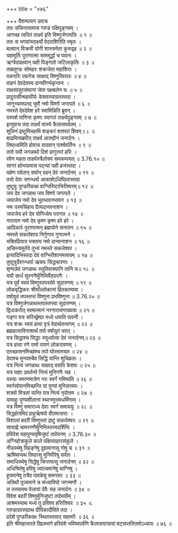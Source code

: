 +++
title = "०७६"

+++
वैशम्पायन उवाच  
ततः संचिन्तयामास गरुडं पक्षिपुङ्गवम् ।  
आगच्छ त्वरितं तार्क्ष्य इति विष्णुर्जगत्पतिः ॥ १ ॥  
ततः स भगवांस्तार्क्ष्यो वेदराशिरिति स्मृतः ।  
बलवान् विक्रमी योगी शास्त्रनेता कुरूद्वह ॥ २ ॥  
यज्ञमूर्तिः पुराणात्मा साममूर्द्धा च पावनः ।  
ऋग्वेदपक्षवान् पक्षी पिङ्गलो जटिलाकृतिः ॥ ३ ॥  
ताम्रतुण्डः सोमहरः शक्रजेता महाशिराः ।  
पन्नगारिः पद्मनेत्रः साक्षाद् विष्णुरिवापरः ॥ ४ ॥  
वाहनं देवदेवस्य दानवीगर्भकृन्तनः ।  
राक्षसासुरसंघानां जेता पक्षबलेन यः ॥ ५ ॥  
प्रादुरासीन्महावीर्यः केशवस्याग्रतस्तदा ।  
जानुभ्यामपतद् भूमौ नमो विष्णो जगत्पते ॥ ६ ॥  
नमस्ते देवदेवेश हरे स्वामिन्निति ब्रुवन् ।  
पस्पर्श पाणिना कृष्णः स्वागतं तार्क्ष्यपुङ्गवम् ॥ ७ ॥  
इत्युवाच तदा तार्क्ष्यं यास्ये कैलासपर्वतम् ।  
शूलिनं द्रष्टुमिच्छामि शङ्करं शाश्वतं शिवम्॥ ८ ॥  
बाढमित्यब्रवीत् तार्क्ष्य आरुह्यैनं जनार्दनः ।  
तिष्ठध्वमिति होवाच यादवान् पार्श्ववर्तिनः ॥ ९ ॥  
ततो ययौ जगन्नाथो दिशं प्रागुत्तरां हरिः ।  
रवेण महता तार्क्ष्यस्त्रैलोक्यं समकम्पयत् ॥ 3.76.१० ॥  
सागरं क्षोभयामास पद्भ्यां पक्षी व्रजंस्तदा ।  
पक्षेण पर्वतान् सर्वान् वहन् देवं जनार्दनम् ॥ ११ ॥  
ततो देवाः सगन्धर्वा आकाशेऽधिष्ठितास्तदा  
तुष्टुवुः पुण्डरीकाक्षं वाग्भिरिष्टाभिरीश्वरम्॥ १२ ॥  
जय देव जगन्नाथ जय विष्णो जगत्पते ।  
जयाजेय नमो देव भूतभावनभावन ॥ १३ ॥  
नमः परमसिंहाय दैत्यदानवनाशन ।  
जयाजेय हरे देव योगिध्येय परागत ॥ १४ ॥  
नारायण नमो देव कृष्ण कृष्ण हरे हरे ।  
आदिकर्तः पुराणात्मन् ब्रह्मयोने सनातन ॥ १५ ॥  
नमस्ते सकलेशाय निर्गुणाय गुणात्मने ।  
भक्तिप्रियाय भक्ताय नमो दानवनाशन ॥ १६ ॥  
अचिन्त्यमूर्तये तुभ्यं नमस्ते सकलेश्वर ।  
इत्यादिभिस्तदा देवं वाग्भिरीशानमव्ययम् ॥ १७ ॥  
तुष्टुवुर्देवगन्धर्वा ऋषयः सिद्धचारणाः ।  
शृण्वन्नेवं जगन्नाथः स्तुतिवाक्यानि तानि च॥ १८ ॥  
ययौ सार्धं सुरगणैर्मुनिभिर्वेदपारगैः ।  
यत्र पूर्वं स्वयं विष्णुस्तपस्तेपे सुदारुणम् ॥ १९ ॥  
लोकवृद्धिकरः श्रीमाँल्लोकानां हितकाम्यया ।  
वर्षायुतं तपस्तप्तं विष्णुना प्रभविष्णुना ॥ 3.76.२० ॥  
यत्र विष्णुर्जगन्नाथस्तपस्तप्त्वा सुदारुणम् ।  
द्विधाकरोत् स्वमात्मानं नरनारायणाख्यया ॥ २१ ॥  
गङ्गा यत्र सरिच्छ्रेष्ठा मध्ये धावति पावनी ।  
यत्र शक्रः स्वयं हत्वा वृत्रं वेदार्थतत्त्वगम् ॥ २२ ॥  
ब्रह्महत्याविनाशार्थं तपो वर्षायुतं चरत् ।  
यत्र सिद्धाश्च सिद्धाः स्युर्ध्यात्वा देवं जनार्दनम्॥ २३ ॥  
यत्र हत्वा रणे रामो रावणं लोकरावणम् ।  
एतच्छासनमिच्छंश्च तपो घोरमतप्यत ॥ २४ ॥  
देवाश्च मुनयश्चैव सिद्धिं यान्ति शुचिव्रताः ।  
यत्र नित्यं जगन्नाथः साक्षाद् वसति केशवः ॥ २५ ॥  
यत्र यज्ञाः प्रवर्तन्ते नित्यं मुनिगणैः सह ।  
यस्याः स्मरणमात्रेण नरः स्वर्गं गमिष्यति ॥ २६ ॥  
स्वर्गसोपानमिच्छन्ति यां पुण्यां मुनिसत्तमाः ।  
शत्रवो मित्रतां यान्ति यत्र नित्यं नृपोत्तम ॥ २७ ॥  
यामाहुः पुण्यशीलानां स्थानमुत्तमधर्मिणाम् ।  
यत्र विष्णुं समाराध्य देवाः स्वर्गं समाययुः ॥ २८ ॥  
सिद्धक्षेत्रमिदं प्राहुर्ऋषयो वीतमत्सराः ।  
विशालां बदरीं विष्णुस्तां द्रष्टुं सकलेश्वरः ॥ २९ ॥  
सायाह्ने चामरगणैर्मुनिभिस्तत्त्वदर्शिभिः ।  
प्रविवेश महापुण्यमृषिजुष्टं तपोवनम् ॥ 3.76.३० ॥  
अग्निहोत्राकुले काले पक्षिव्याहारसंकुले ।  
नीडस्थेषु विहङ्गेषु दुह्यमानासु गोषु च ॥ ३१ ॥  
ऋषिष्वप्यथ तिष्ठत्सु मुनिवीरेषु सर्वतः ।  
समाधिस्थेषु सिद्धेषु चिन्तयत्सु जनार्दनम् ॥ ३२ ॥  
अधिश्रितेषु हविषु ज्वाल्यमानेषु चाग्निषु ।  
हूयमानेषु तत्रैव पावकेषु समन्ततः ॥ ३३ ॥  
अतिथौ पूज्यमाने च संध्याविष्टे जगन्मणौ ।  
स तस्यामथ वेलायां देवैः सह जनार्दनः ॥ ३४ ॥  
विवेश बदरीं विष्णुर्मुनिजुष्टां तपोमयीम् ।  
आश्रमस्याथ मध्यं तु प्रविश्य हरिरीश्वरः ॥ ३५ ॥.  
गरुडादवरुह्याथ दीपिकादीपिते तदा ।  
प्रदेशे पुण्डरीकाक्षः स्थितस्तावत् सहामरैः ॥ ३६ ॥  
इति श्रीमहाभारते खिलभागे हरिवंशे भविष्यपर्वणि कैलासयात्रायां षट्सप्ततितमोऽध्यायः ॥ ७६ ॥